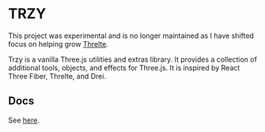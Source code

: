 # TRZY

This project was experimental and is no longer maintained as I have shifted focus on helping grow [Threlte](https://threlte.xyz).

Trzy is a vanilla Three.js utilities and extras library. It provides a collection of additional tools, objects, and effects for Three.js. It is inspired by React Three Fiber, Threlte, and Drei.

## Docs
See [here](https://michealparks.github.io/trzy).
